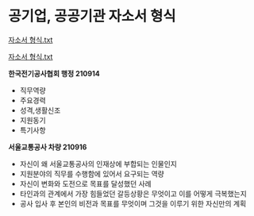 # 공기업, 공공기관 자소서 형식

[자소서 형식.txt](%EC%9E%90%EC%86%8C%EC%84%9C_%ED%98%95%EC%8B%9D.txt)

[자소서 형식.txt](%EC%9E%90%EC%86%8C%EC%84%9C_%ED%98%95%EC%8B%9D%201.txt)

**한국전기공사협회 행정 210914**

- 직무역량
- 주요경력
- 성격,생활신조
- 지원동기
- 특기사항

**서울교통공사 차량 210916**

- 자신이 왜 서울교통공사의 인재상에 부합되는 인물인지
- 지원분야의 직무를 수행함에 있어서 요구되는 역량
- 자신이 변화와 도전으로 목표를 달성했던 사례
- 타인과의 관계에서 가장 힘들었던 갈등상황은 무엇이고 이를 어떻게 극복했는지
- 공사 입사 후 본인의 비전과 목표를 무엇이며 그것을 이루기 위한 자신만의 계획
